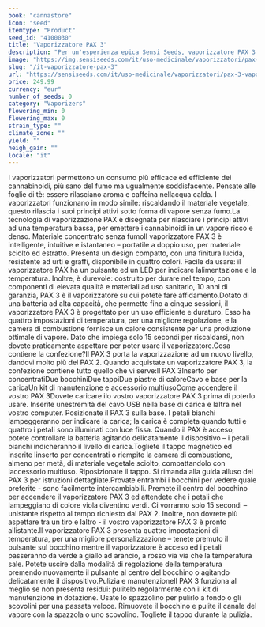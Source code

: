 ```yaml
---
book: "cannastore"
icon: "seed"
itemtype: "Product"
seed_id: "4100030"
title: "Vaporizzatore PAX 3"
description: "Per un'esperienza epica Sensi Seeds, vaporizzatore PAX 3 intelligente, intuitivo, istantaneo – per materiale sciolto ed estratti. Acquista oggi!"
image: "https://img.sensiseeds.com/it/uso-medicinale/vaporizzatori/pax-3-vaporizzatore-image.png"
slug: "/it-vaporizzatore-pax-3"
url: "https://sensiseeds.com/it/uso-medicinale/vaporizzatori/pax-3-vaporizzatore?a_aid=cannastore"
price: 249.99
currency: "eur"
number_of_seeds: 0
category: "Vaporizers"
flowering_min: 0
flowering_max: 0
strain_type: ""
climate_zone: ""
yield: ""
heigh_gain: ""
locale: "it"
---
```

I vaporizzatori permettono un consumo più efficace ed efficiente dei cannabinoidi, più sano del fumo ma ugualmente soddisfacente. Pensate alle foglie di tè: essere rilasciano aroma e caffeina nellacqua calda. I vaporizzatori funzionano in modo simile: riscaldando il materiale vegetale, questo rilascia i suoi principi attivi sotto forma di vapore senza fumo.La tecnologia di vaporizzazione PAX è disegnata per rilasciare i principi attivi ad una temperatura bassa, per emettere i cannabinoidi in un vapore ricco e denso. Materiale concentrato senza fumoIl vaporizzatore PAX 3 è intelligente, intuitive e istantaneo – portatile a doppio uso, per materiale sciolto ed estratto. Presenta un design compatto, con una finitura lucida, resistente ad urti e graffi, disponibile in quattro colori. Facile da usare: il vaporizzatore PAX ha un pulsante ed un LED per indicare lalimentazione e la temperatura. Inoltre, è durevole: costruito per durare nel tempo, con componenti di elevata qualità e materiali ad uso sanitario, 10 anni di garanzia, PAX 3 è il vaporizzatore su cui potete fare affidamento.Dotato di una batteria ad alta capacità, che permette fino a cinque sessioni, il vaporizzatore PAX 3 è progettato per un uso efficiente e duraturo. Esso ha quattro impostazioni di temperatura, per una migliore regolazione, e la camera di combustione fornisce un calore consistente per una produzione ottimale di vapore. Dato che impiega solo 15 secondi per riscaldarsi, non dovete praticamente aspettare per poter usare il vaporizzatore.Cosa contiene la confezione?Il PAX 3 porta la vaporizzazione ad un nuovo livello, dandovi molto più del PAX 2. Quando acquistate un vaporizzatore PAX 3, la confezione contiene tutto quello che vi serve:Il PAX 3Inserto per concentratiDue bocchiniDue tappiDue piastre di caloreCavo e base per la caricaUn kit di manutenzione e accessorio multiusoCome accendere il vostro PAX 3Dovete caricare ilo vostro vaporizzatore PAX 3 prima di poterlo usare. Inserite unestremità del cavo USB nella base di carica e laltra nel vostro computer. Posizionate il PAX 3 sulla base. I petali bianchi lampeggeranno per indicare la carica; la carica è completa quando tutti e quattro i petali sono illuminati con luce fissa. Quando il PAX è acceso, potete controllare la batteria agitando delicatamente il dispositivo – i petali bianchi indicheranno il livello di carica.Togliete il tappo magnetico ed inserite linserto per concentrati o riempite la camera di combustione, almeno per metà, di materiale vegetale sciolto, compattandolo con laccessorio multiuso. Riposizionate il tappo. Si rimanda alla guida alluso del PAX 3 per istruzioni dettagliate.Provate entrambi i bocchini per vedere quale preferite - sono facilmente intercambiabili. Premete il centro del bocchino per accendere il vaporizzatore PAX 3 ed attendete che i petali che lampeggiano di colore viola diventino verdi. Ci vorranno solo 15 secondi – unistante rispetto al tempo richiesto dal PAX 2. Inoltre, non dovrete più aspettare tra un tiro e laltro - il vostro vaporizzatore PAX 3 è pronto allistante.Il vaporizzatore PAX 3 presenta quattro impostazioni di temperatura, per una migliore personalizzazione – tenete premuto il pulsante sul bocchino mentre il vaporizzatore è acceso ed i petali passeranno da verde a giallo ad arancio, a rosso via via che la temperatura sale. Potete uscire dalla modalità di regolazione della temperatura premendo nuovamente il pulsante al centro del bocchino o agitando delicatamente il dispositivo.Pulizia e manutenzioneIl PAX 3 funziona al meglio se non presenta residui: pulitelo regolarmente con il kit di manutenzione in dotazione. Usate lo spazzolino per pulirlo a fondo o gli scovolini per una passata veloce. Rimuovete il bocchino e pulite il canale del vapore con la spazzola o uno scovolino. Togliete il tappo durante la pulizia.
